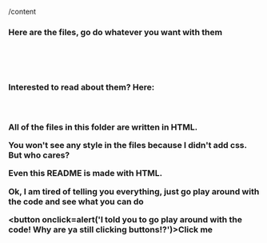 /content <h3>Here are the files, go do whatever you want with them</h3>
<br>
<br>
<br>
<h3>Interested to read about them? Here:<h3>
  <br>
  <p>All of the files in this folder are written in HTML.<p>
  <p>You won't see any style in the files because I didn't add css. But who cares?<p>
   <p>Even this README is made with HTML.<p>
    <p>Ok, I am tired of telling you everything, just go play around with the code and see what you can do<p>
  
  <button onclick=alert('I told you to go play around with the code! Why are ya still clicking buttons!?')>Click me</button>
